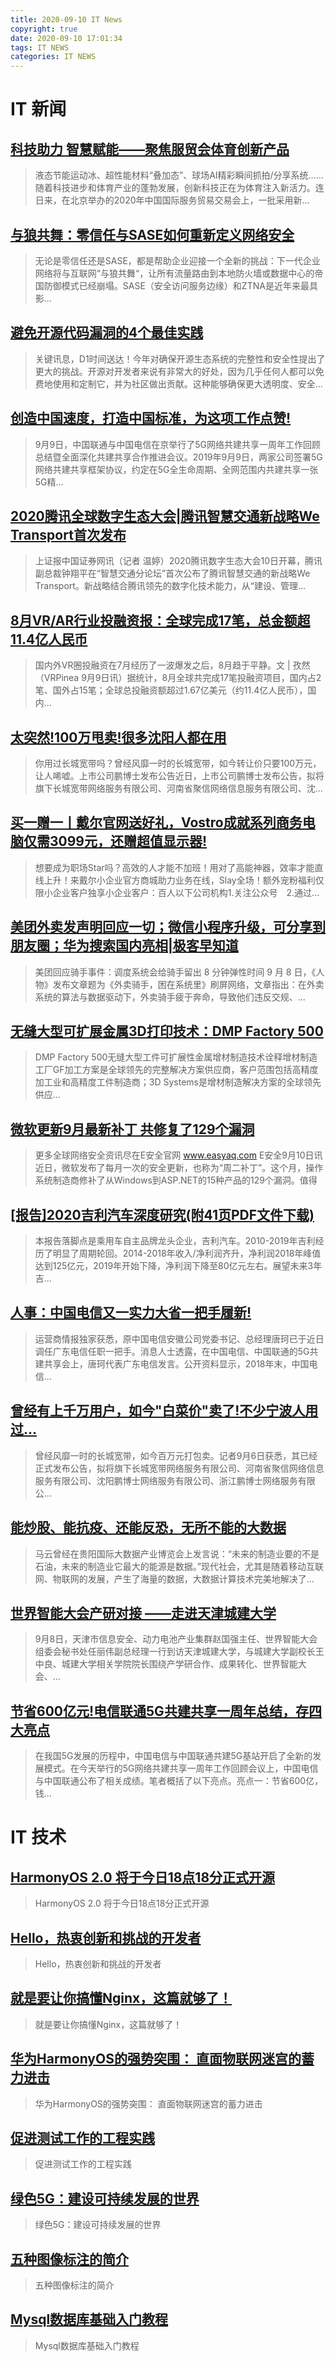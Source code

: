 ```yaml
---
title: 2020-09-10 IT News
copyright: true
date: 2020-09-10 17:01:34
tags: IT NEWS
categories: IT NEWS
---
```

# IT 新闻 
 ## [科技助力 智慧赋能——聚焦服贸会体育创新产品](http://mp.weixin.qq.com/s?src=11&timestamp=1599728404&ver=2575&signature=wUrkjjUTAFd6dUecriSiDg*jb-L8nQyvhXECnoZHwV4Vq1MOZ1*bhsj5r02pDW0gVz3bUBVtHwnJ4QLQwzpGVEMeeYrQf8et*4QhtHLB6MT6fxQhc3UMGdnmqvp*LdZq&new=1)
 > 液态节能运动冰、超性能材料“叠加态”、球场AI精彩瞬间抓拍/分享系统……随着科技进步和体育产业的蓬勃发展，创新科技正在为体育注入新活力。连日来，在北京举办的2020年中国国际服务贸易交易会上，一批采用新...
 ## [与狼共舞：零信任与SASE如何重新定义网络安全](http://mp.weixin.qq.com/s?src=11&timestamp=1599728404&ver=2575&signature=pC6SapW6r2ojU*Vsvk4NQngRlZ2gpCa3IoIjNFWjEfUCiiyE0uSidvR0jKs2563*aL6CLgyBXEdnmwVattPlQvKc6g*AN8467MkNC6*wTtIGFXAue0Un3rTau-s9OS*T&new=1)
 > 无论是零信任还是SASE，都是帮助企业迎接一个全新的挑战：下一代企业网络将与互联网“与狼共舞“，让所有流量路由到本地防火墙或数据中心的帝国防御模式已经崩塌。SASE（安全访问服务边缘）和ZTNA是近年来最具影...
 ## [避免开源代码漏洞的4个最佳实践](http://mp.weixin.qq.com/s?src=11&timestamp=1599728404&ver=2575&signature=lVUYUPisOUxKX0iomHQCZ4pIISfQ5wHZ4niq1A9gkUB3miJCNhV-PuehMADn0QH3ZLGwUfvanLU6KP*j8DveYav7tE5B0hEb309ai1oafyNasaebtq5NqkLm1gDRE1b2&new=1)
 > 关键讯息，D1时间送达！今年对确保开源生态系统的完整性和安全性提出了更大的挑战。开源对开发者来说有非常大的好处，因为几乎任何人都可以免费地使用和定制它，并为社区做出贡献。这种能够确保更大透明度、安全...
 ## [创造中国速度，打造中国标准，为这项工作点赞!](http://mp.weixin.qq.com/s?src=11&timestamp=1599728404&ver=2575&signature=1UwsMcvG7zBBP0sEe32WF6vuMAJA1syeAxeuu0M7X-feeTIlGCYPviAE7nRWOCvDwjnGhW-d4MdMAAbtpn0hV2nT5qMxC0VoaWZ-plAvDPy6RlNmmdOeUfKK0kFldCWI&new=1)
 > 9月9日，中国联通与中国电信在京举行了5G网络共建共享一周年工作回顾总结暨全面深化共建共享合作推进会议。2019年9月9日，两家公司签署5G网络共建共享框架协议，约定在5G全生命周期、全网范围内共建共享一张5G精...
 ## [2020腾讯全球数字生态大会|腾讯智慧交通新战略We Transport首次发布](http://mp.weixin.qq.com/s?src=11&timestamp=1599728404&ver=2575&signature=P*D*K89yQ1fLDt34xq6cZu-U6rF0tef2wrsmhaKWi48Id5sgHIn44M6vzf5jnuYzMCq2xugTqX7hCbjaceH-M06wk5s7zQK5FVp0xa11NAY=&new=1)
 > 上证报中国证券网讯（记者 温婷）2020腾讯数字生态大会10日开幕，腾讯副总裁钟翔平在“智慧交通分论坛”首次公布了腾讯智慧交通的新战略We Transport。新战略结合腾讯领先的数字化技术能力，从“建设、管理...
 ## [8月VR/AR行业投融资报：全球完成17笔，总金额超11.4亿人民币](http://mp.weixin.qq.com/s?src=11&timestamp=1599728404&ver=2575&signature=mkd5ZECJENZmK0ctvFlDuFuo-G5pzukZY3voxaRGxTwRVTdpTKVCHBsjg*yQ7TG5uqbsSL34ua7O*EXfSFdzTLUCuPMDyJwz1nt2OlXum-205n9g4mwfCYLQbz14q-zc&new=1)
 > 国内外VR圈投融资在7月经历了一波爆发之后，8月趋于平静。文 | 孜然（VRPinea 9月9日讯）据统计，8月全球共完成17笔投融资项目，国内占2笔、国外占15笔；全球总投融资额超过1.67亿美元（约11.4亿人民币），国内...
 ## [太突然!100万甩卖!很多沈阳人都在用](http://mp.weixin.qq.com/s?src=11&timestamp=1599728404&ver=2575&signature=LKmzMfMYkHvVWziHCnWu5HxoqIJBPrb4imXpZd0d6hn4DdQmM3hhUrewmFtG5Jz6kbzkwXWZ1SQjDj9ACSJtRy-vvu9C6afHndFA0c5VvucadahFf2hJVGjkkcb47sY8&new=1)
 > 你用过长城宽带吗？曾经风靡一时的长城宽带，如今转让价只要100万元，让人唏嘘。上市公司鹏博士发布公告近日，上市公司鹏博士发布公告，拟将旗下长城宽带网络服务有限公司、河南省聚信网络信息服务有限公司、沈...
 ## [买一赠一丨戴尔官网送好礼，Vostro成就系列商务电脑仅需3099元，还赠超值显示器!](http://mp.weixin.qq.com/s?src=11&timestamp=1599728404&ver=2575&signature=rTy2UdWfyO-EAnSmzYwJiaoRjZu-PbEjJPZtP*I3unQdopeMeYxx*pCktrrE6O8oAmu1QzbS*mCFdbLlItCmuJw16kssQ9nn5W5BLS61BEU1y0UPvKNMwrcjBpUxs2wR&new=1)
 > 想要成为职场Star吗？高效的人才能不加班！用对了高能神器，效率才能直线上升！来戴尔小企业官方商城助力业务在线，Slay全场！额外宠粉福利仅限小企业客户独享小企业客户：百人以下公司机构1.关注公众号　2.通过...
 ## [美团外卖发声明回应一切；微信小程序升级，可分享到朋友圈；华为搜索国内亮相|极客早知道](http://mp.weixin.qq.com/s?src=11&timestamp=1599728404&ver=2575&signature=cx*FWaocbEqxI1dMtYyCfCOEuxhjt8XATXEpPLWgtFbWL-sE40g0BeNA2CX*zKTWfegJV*7T689uuzCAsDR6R1rrb4-N4-cuj353p7VqP49WoZzNvGziszOCRQD01Jw7&new=1)
 > 美团回应骑手事件：调度系统会给骑手留出 8 分钟弹性时间 9 月 8 日，《人物》发布文章题为《外卖骑手，困在系统里》刷屏网络，文章指出：在外卖系统的算法与数据驱动下，外卖骑手疲于奔命，导致他们违反交规、...
 ## [无缝大型可扩展金属3D打印技术：DMP Factory 500](http://mp.weixin.qq.com/s?src=11&timestamp=1599728404&ver=2575&signature=cOfy5kZMlM3Z4LV6PMsoAfro2O3ccwDtzBVEulKTXMfOCyCNYhOtvbUSGaXyO*VGGGvznnRnBS4DjxJY40JlsfdJ7xn1lD0OjDqBKAtSW56B*G4TuCWBdYu51a3KIDCR&new=1)
 > DMP Factory 500无缝大型工件可扩展性金属增材制造技术诠释增材制造工厂GF加工方案是全球领先的完整解决方案供应商，客户范围包括高精度加工业和高精度工件制造商；3D Systems是增材制造解决方案的全球领先供应...
 ## [微软更新9月最新补丁 共修复了129个漏洞](http://mp.weixin.qq.com/s?src=11&timestamp=1599728404&ver=2575&signature=8r5BG0B2k*vevSJgE8rez4f1qN7*t2jseSkY*EHFJ37a3VKEa0Ha21seH0ueXW5MWTiSJBQMyaCiZkLKl1vEhRw*OP8PP6ZWLy*aR4oyCroA61gX4bfEGL6uFoMc0EhB&new=1)
 > 更多全球网络安全资讯尽在E安全官网 www.easyaq.com  E安全9月10日讯   近日，微软发布了每月一次的安全更新，也称为“周二补丁”。这个月，操作系统制造商修补了从Windows到ASP.NET的15种产品的129个漏洞。值得
 ## [\[报告\]2020吉利汽车深度研究(附41页PDF文件下载)](http://mp.weixin.qq.com/s?src=11&timestamp=1599728404&ver=2575&signature=IB-GA-jnbiHnx*JEJrvcwgi7UbvsBUndw-etDbssUVaHNNsPEzAmvzzJ7F6KtQstX1X-0Q3dKGrZpM4t02GBHQDApd9Af4zAwiYBMoLH2qS1o1N-ryVIO3d45HDPNkp7&new=1)
 > 本报告落脚点是乘用车自主品牌龙头企业，吉利汽车。2010-2019年吉利经历了明显了周期轮回。2014-2018年收入/净利润齐升，净利润2018年峰值达到125亿元，2019年开始下降，净利润下降至80亿元左右。展望未来3年吉...
 ## [人事：中国电信又一实力大省一把手履新!](http://mp.weixin.qq.com/s?src=11&timestamp=1599728404&ver=2575&signature=lfLWHU7FKKGMI8Gpbh0V2MpgAncrJsgXG0N2lODcMyMv35JKHVMIfBFJf0eDtNSmYfGZRbAwxjojir6dRbVS8LZ3FjOOfDQSlVisV2HXUMibKol-ngYU-vUipx0TL-ur&new=1)
 > 运营商情报独家获悉，原中国电信安徽公司党委书记、总经理唐珂已于近日调任广东电信任职一把手。消息人士透露，在中国电信、中国联通的5G共建共享会上，唐珂代表广东电信发言。公开资料显示，2018年末，中国电信...
 ## [曾经有上千万用户，如今"白菜价"卖了!不少宁波人用过…](http://mp.weixin.qq.com/s?src=11&timestamp=1599728404&ver=2575&signature=2yKd8Wetapj8PT912GPeDFYu9LOJh3gRnCuqjtftMXJ5E2mS8PtKc-o7GQlTLsT-uQKmb**E7BcuxFBX37F509p4HHNd3ZXwTeu1TVrEFW3Aj1*GHnDHFNhEqLw53aSq&new=1)
 > 曾经风靡一时的长城宽带，如今百万元打包卖。记者9月6日获悉，其已经正式发布公告，拟将旗下长城宽带网络服务有限公司、河南省聚信网络信息服务有限公司、沈阳鹏博士网络服务有限公司、浙江鹏博士网络服务有限公...
 ## [能炒股、能抗疫、还能反恐，无所不能的大数据](http://mp.weixin.qq.com/s?src=11&timestamp=1599728404&ver=2575&signature=5tPPNOnzYCF9JaBeDpStbh20FlzYKx-GM7ziKP6SBFBugY*GJFfeEL6mXV37SeS8EC-vczgJWWVdzwPfy4NLVHRt80mQAGo6JbHwuXNCogo5YnYQClTSD8NalQvWybnX&new=1)
 > 马云曾经在贵阳国际大数据产业博览会上发言说：“未来的制造业要的不是石油，未来的制造业它最大的能源是数据。”现代社会，尤其是随着移动互联网、物联网的发展，产生了海量的数据，大数据计算技术完美地解决了...
 ## [世界智能大会产研对接 ——走进天津城建大学](http://mp.weixin.qq.com/s?src=11&timestamp=1599728404&ver=2575&signature=E1dBDVMQ8iYSTfu9qAo8e1mydef9TuI70*9RFjByOAwd7Z0azmsyd03-HgNw95QtRJ41gxqJOLwyiWAWU7WddfLgfneBPH1Ha5bSn*2AWdJvJd5bQfU9li8H9BCyHjqU&new=1)
 > 9月8日，天津市信息安全、动力电池产业集群赵国强主任、世界智能大会组委会秘书处任丽伟副总经理一行到访天津城建大学，与城建大学副校长王中良、城建大学相关学院院长围绕产学研合作、成果转化、世界智能大会、...
 ## [节省600亿元!电信联通5G共建共享一周年总结，存四大亮点](http://mp.weixin.qq.com/s?src=11&timestamp=1599728404&ver=2575&signature=ElGNmPHKjExKQy*D-BX-14rn102GkmDOfn3kYT0NcX2YMk4WPsKHSnNsvTA*-bgyGTykbFzATuLK0L1IqPVpGOzu0bSbA17Gqp3UHZWVpcc3yqOT-gJXWmrfhTLQ4-WO&new=1)
 > 在我国5G发展的历程中，中国电信与中国联通共建5G基站开启了全新的发展模式。在今天举行的5G网络共建共享一周年工作回顾会议上，中国电信与中国联通公布了相关成绩。笔者概括了以下亮点。亮点一：节省600亿，钱...
# IT 技术 
 ## [HarmonyOS 2.0 将于今日18点18分正式开源](http://news.51cto.com/art/202009/625846.htm)
 > HarmonyOS 2.0 将于今日18点18分正式开源
 ## [Hello，热衷创新和挑战的开发者](http://os.51cto.com/art/202009/625797.htm)
 > Hello，热衷创新和挑战的开发者
 ## [就是要让你搞懂Nginx，这篇就够了！](http://developer.51cto.com/art/202009/625765.htm)
 > 就是要让你搞懂Nginx，这篇就够了！
 ## [华为HarmonyOS的强势突围： 直面物联网迷宫的蓄力进击](http://news.51cto.com/art/202009/625518.htm)
 > 华为HarmonyOS的强势突围： 直面物联网迷宫的蓄力进击
 ## [促进测试工作的工程实践](http://developer.51cto.com/art/202009/625682.htm)
 > 促进测试工作的工程实践
 ## [绿色5G：建设可持续发展的世界](http://network.51cto.com/art/202009/625717.htm)
 > 绿色5G：建设可持续发展的世界
 ## [五种图像标注的简介](http://ai.51cto.com/art/202009/625679.htm)
 > 五种图像标注的简介
 ## [Mysql数据库基础入门教程](http://fellow.51cto.com/art/202007/622441.htm?qd=51ctojrzd)
 > Mysql数据库基础入门教程

    